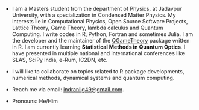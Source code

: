 - I am a Masters student from the department of Physics, at Jadavpur University, with a specialization in Condensed Matter Physics. My interests lie in Computational Physics, Open Source Software Projects, Lattice Theory, Game Theory, lambda calculus and Quantum Computing. I write codes in R, Python, Fortran and sometimes Julia. I am the developer and the maintainer of the [QGameTheory](https://cran.r-project.org/web/packages/QGameTheory/index.html) package written in R. I am currently learning **Statistical Methods in Quantum Optics**. I have presented in multiple national and international conferences like SLAS, SciPy India, e-Rum, IC2DN, etc. 

- I will like to collaborate on topics related to R package developments, numerical methods, dynamical systems and quantum computing. 

- Reach me via email: indranilg49@gmail.com. 

- Pronouns: He/Him
